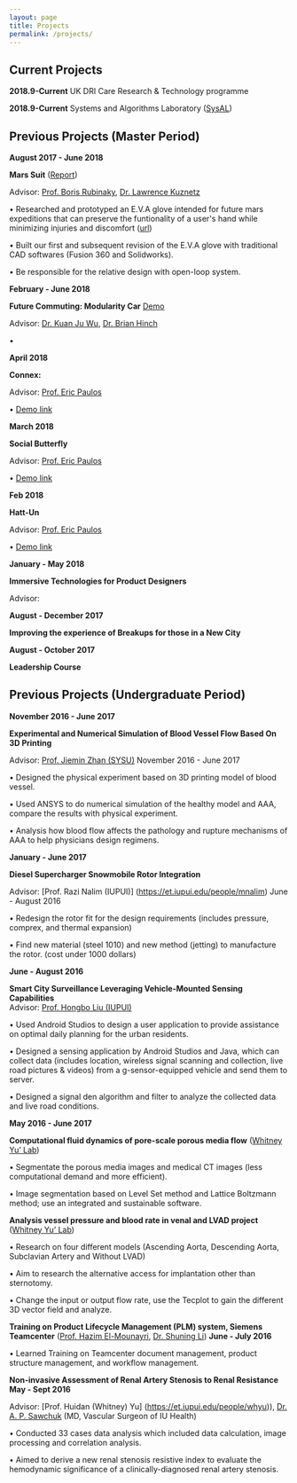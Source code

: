 ```yaml
---
layout: page
title: Projects
permalink: /projects/
---
```


## Current Projects
**2018.9-Current** UK DRI Care Research & Technology programme

**2018.9-Current** Systems and Algorithms Laboratory ([SysAL](https://www.imperial.ac.uk/sysal))



## Previous Projects (Master Period)

**August 2017 - June 2018**

**Mars Suit** ([Report](https://yutingzhan.github.io/papers/Vanguard_Final_Paper.pdf))

Advisor: [Prof. Boris Rubinaky](https://me.berkeley.edu/people/boris-rubinsky/), [Dr. Lawrence Kuznetz](https://www.thespaceshow.com/guest/dr.-lawrence-kuznetz)

•	Researched and prototyped an E.V.A glove intended for future mars expeditions that can preserve the funtionality of a user's hand while minimizing injuries and discomfort ([url](https://yutingzhan.github.io/papers/Vanguard_Final_Paper.pdf))

• Built our first and subsequent revision of the E.V.A glove with traditional CAD softwares (Fusion 360 and Solidworks).

• Be responsible for the relative design with open-loop system.


**February - June 2018**

**Future Commuting: Modularity Car** [Demo](https://www.youtube.com/watch?v=ceWXAGqw_zM)

Advisor: [Dr. Kuan Ju Wu](https://wukuanju.com/work/), [Dr. Brian Hinch](https://www.linkedin.com/in/brianhinch)

•	


**April 2018**

**Connex:**

Advisor: [Prof. Eric Paulos](http://www.paulos.net/)

•	[Demo link](https://www.youtube.com/watch?v=bfEgyrfSTxg&list=PLbok9t2URfW3bBlOgkeCh9KLbFriWobwK&index=4)


**March 2018**

**Social Butterfly**

Advisor: [Prof. Eric Paulos](http://www.paulos.net/)

•	[Demo link](https://www.youtube.com/watch?v=j9GeScgxIVs&list=PLbok9t2URfW2KXDP0DzB2gbUNEDPEUn3p&index=4)


**Feb 2018**

**Hatt-Un**

Advisor: [Prof. Eric Paulos](http://www.paulos.net/)

•	[Demo link](https://www.youtube.com/watch?v=CzwXdn5K7Ug&list=PLbok9t2URfW1m86pn1qraZf4PmnHNpU64&index=7)


**January - May 2018**

**Immersive Technologies for Product Designers**

Advisor:


**August - December 2017**

**Improving the experience of Breakups for those in a New City**


**August - October 2017**

**Leadership Course**



## Previous Projects (Undergraduate Period)

**November 2016 - June 2017**

**Experimental and Numerical Simulation of Blood Vessel Flow Based On 3D Printing**

Advisor: [Prof. Jiemin Zhan (SYSU)](https://baike.baidu.com/item/%E8%A9%B9%E6%9D%B0%E6%B0%91)        November 2016 - June 2017

•	Designed the physical experiment based on 3D printing model of blood vessel. 

•	Used ANSYS to do numerical simulation of the healthy model and AAA, compare the results with physical experiment.

•	Analysis how blood flow affects the pathology and rupture mechanisms of AAA to help physicians design regimens.


**January - June 2017**

**Diesel Supercharger Snowmobile Rotor Integration**

Advisor: [Prof. Razi Nalim (IUPUI)] (https://et.iupui.edu/people/mnalim)                                   June - August 2016

•	Redesign the rotor fit for the design requirements (includes pressure, comprex, and thermal expansion)

•	Find new material (steel 1010) and new method (jetting) to manufacture the rotor. (cost under 1000 dollars)


**June - August 2016**

**Smart City Surveillance Leveraging Vehicle-Mounted Sensing Capabilities**                    
Advisor: [Prof. Hongbo Liu (IUPUI)](https://scholar.google.co.uk/citations?user=0vlJjIUAAAAJ&hl=en)    

•	Used Android Studios to design a user application to provide assistance on optimal daily planning for the urban residents. 

•	Designed a sensing application by Android Studios and Java, which can collect data (includes location, wireless signal scanning and collection, live road pictures & videos) from a g-sensor-equipped vehicle and send them to server. 

•	Designed a signal den algorithm and filter to analyze the collected data and live road conditions.


**May 2016 - June 2017**

**Computational fluid dynamics of pore-scale porous media flow** ([Whitney Yu’ Lab](https://et.iupui.edu/people/whyu))

•	Segmentate the porous media images and medical CT images (less computational demand and more efficient).

•	Image segmentation based on Level Set method and Lattice Boltzmann method; use an integrated and sustainable software.

**Analysis vessel pressure and blood rate in venal and LVAD project** ([Whitney Yu’ Lab](https://et.iupui.edu/people/whyu))

•	Research on four different models (Ascending Aorta, Descending Aorta, Subclavian Artery and Without LVAD)

•	Aim to research the alternative access for implantation other than sternotomy.

•	Change the input or output flow rate, use the Tecplot to gain the different 3D vector field and analyze. 


**Training on Product Lifecycle Management (PLM) system, Siemens Teamcenter** ([Prof. Hazim El-Mounayri](https://scholar.google.com/citations?user=q6rEN2oAAAAJ&hl=en), [Dr. Shuning Li](https://et.iupui.edu/people/li33))
**June - July 2016**

•	Learned Training on Teamcenter document management, product structure management, and workflow management.

**Non-invasive Assessment of Renal Artery Stenosis to Renal Resistance**
**May - Sept 2016**

Advisor: [Prof. Huidan (Whitney) Yu] (https://et.iupui.edu/people/whyu)), [Dr. A. P. Sawchuk](https://health.usnews.com/doctors/alan-sawchuk-326175) (MD, Vascular Surgeon of IU Health)  

•	Conducted 33 cases data analysis which included data calculation, image processing and correlation analysis.

•	Aimed to derive a new renal stenosis resistive index to evaluate the hemodynamic significance of a
clinically-diagnosed renal artery stenosis. 




